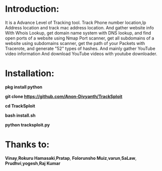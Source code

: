 # Introduction:
It is a Advance Level of Tracking tool. Track
Phone number location,Ip Address location and 
track mac address location. And gather website info
With Whois Lookup, get domain name system with 
DNS lookup, and find open ports of a website using 
Nmap Port scanner, get all subdomains of a website
using subdomains scanner, get the path of your
Packets with Tracerote, and generate "52" types
of hashes. And mainly gather YouTube video information
And download YouTube videos with youtube downloader.

# Installation:

**pkg install python**

**git clone https://github.com/Anon-Divyanth/TrackSploit**

**cd TrackSploit**

**bash install.sh**

**python tracksploit.py**

# Thanks to:
**Vinay**,**Rokuru Hamasaki**,**Pratap**,
**Folorunsho Muiz**,**varun**,**SaLaw**,
**Prudhvi**,**yogesh**,**Raj Kumar**
